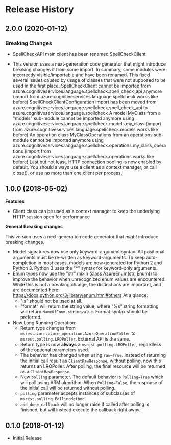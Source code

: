 # Release History

## 2.0.0 (2020-01-12)

### Breaking Changes

  - SpellCheckAPI main client has been renamed SpellCheckClient

 - This version uses a next-generation code generator that might introduce breaking changes if from some import. In summary, some modules were incorrectly visible/importable and have been renamed. This fixed several issues caused by usage of classes that were not supposed to be used in the first place. SpellCheckClient cannot be imported from azure.cognitiveservices.language.spellcheck.spell_check_api anymore (import from azure.cognitiveservices.language.spellcheck works like before) SpellCheckClientConfiguration import has been moved from azure.cognitiveservices.language.spellcheck.spell_check_api to azure.cognitiveservices.language.spellcheck A model MyClass from a "models" sub-module cannot be imported anymore using azure.cognitiveservices.language.spellcheck.models.my_class (import from azure.cognitiveservices.language.spellcheck.models works like before) An operation class MyClassOperations from an operations sub-module cannot be imported anymore using azure.cognitiveservices.language.spellcheck.operations.my_class_operations (import from azure.cognitiveservices.language.spellcheck.operations works like before) Last but not least, HTTP connection pooling is now enabled by default. You should always use a client as a context manager, or call close(), or use no more than one client per process.

## 1.0.0 (2018-05-02)

**Features**

  - Client class can be used as a context manager to keep the underlying
    HTTP session open for performance

**General Breaking changes**

This version uses a next-generation code generator that *might*
introduce breaking changes.

  - Model signatures now use only keyword-argument syntax. All
    positional arguments must be re-written as keyword-arguments. To
    keep auto-completion in most cases, models are now generated for
    Python 2 and Python 3. Python 3 uses the "*" syntax for
    keyword-only arguments.
  - Enum types now use the "str" mixin (class AzureEnum(str, Enum)) to
    improve the behavior when unrecognized enum values are encountered.
    While this is not a breaking change, the distinctions are important,
    and are documented here:
    <https://docs.python.org/3/library/enum.html#others> At a glance:
      - "is" should not be used at all.
      - "format" will return the string value, where "%s" string
        formatting will return `NameOfEnum.stringvalue`. Format syntax
        should be preferred.
  - New Long Running Operation:
      - Return type changes from
        `msrestazure.azure_operation.AzureOperationPoller` to
        `msrest.polling.LROPoller`. External API is the same.
      - Return type is now **always** a `msrest.polling.LROPoller`,
        regardless of the optional parameters used.
      - The behavior has changed when using `raw=True`. Instead of
        returning the initial call result as `ClientRawResponse`,
        without polling, now this returns an LROPoller. After polling,
        the final resource will be returned as a `ClientRawResponse`.
      - New `polling` parameter. The default behavior is
        `Polling=True` which will poll using ARM algorithm. When
        `Polling=False`, the response of the initial call will be
        returned without polling.
      - `polling` parameter accepts instances of subclasses of
        `msrest.polling.PollingMethod`.
      - `add_done_callback` will no longer raise if called after
        polling is finished, but will instead execute the callback right
        away.

## 0.1.0 (2018-01-12)

  - Initial Release
